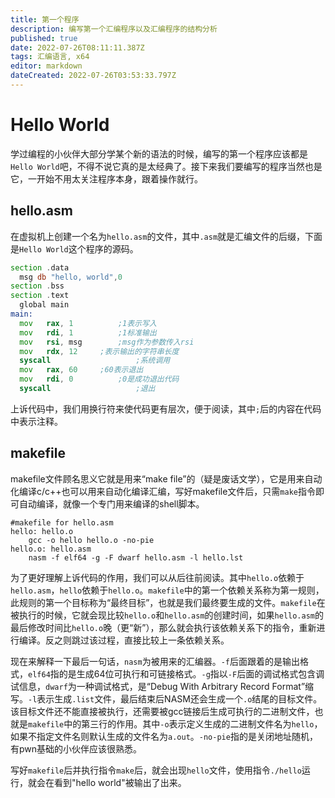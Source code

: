 ```yaml
---
title: 第一个程序
description: 编写第一个汇编程序以及汇编程序的结构分析
published: true
date: 2022-07-26T08:11:11.387Z
tags: 汇编语言, x64
editor: markdown
dateCreated: 2022-07-26T03:53:33.797Z
---
```


# Hello World
学过编程的小伙伴大部分学某个新的语法的时候，编写的第一个程序应该都是`Hello World`吧，不得不说它真的是太经典了。接下来我们要编写的程序当然也是它，一开始不用太关注程序本身，跟着操作就行。

## hello.asm
在虚拟机上创建一个名为`hello.asm`的文件，其中`.asm`就是汇编文件的后缀，下面是`Hello World`这个程序的源码。
```asm
section .data
  msg db "hello, world",0
section .bss
section .text
  global main
main:
  mov	rax, 1			;1表示写入
  mov	rdi, 1			;1标准输出
  mov	rsi, msg		;msg作为参数传入rsi
  mov	rdx, 12     ;表示输出的字符串长度
  syscall					;系统调用
  mov	rax, 60     ;60表示退出
  mov	rdi, 0			;0是成功退出代码
  syscall					;退出
```
上诉代码中，我们用换行符来使代码更有层次，便于阅读，其中`;`后的内容在代码中表示注释。

## makefile
makefile文件顾名思义它就是用来“make file”的（疑是废话文学），它是用来自动化编译c/c++也可以用来自动化编译汇编，写好makefile文件后，只需`make`指令即可自动编译，就像一个专门用来编译的shell脚本。
```
#makefile for hello.asm
hello: hello.o
	gcc -o hello hello.o -no-pie
hello.o: hello.asm
	nasm -f elf64 -g -F dwarf hello.asm -l hello.lst
```
为了更好理解上诉代码的作用，我们可以从后往前阅读。其中`hello.o`依赖于`hello.asm`，`hello`依赖于`hello.o`。`makefile`中的第一个依赖关系称为第一规则，此规则的第一个目标称为“最终目标”，也就是我们最终要生成的文件。`makefile`在被执行的时候，它就会现比较`hello.o`和`hello.asm`的创建时间，如果`hello.asm`的最后修改时间比`hello.o`晚（更“新”），那么就会执行该依赖关系下的指令，重新进行编译。反之则跳过该过程，直接比较上一条依赖关系。

现在来解释一下最后一句话，`nasm`为被用来的汇编器。`-f`后面跟着的是输出格式，`elf64`指的是生成64位可执行和可链接格式。`-g`指以`-F`后面的调试格式包含调试信息，`dwarf`为一种调试格式，是“Debug With Arbitrary Record Format”缩写。`-l`表示生成`.list`文件，最后结束后NASM还会生成一个`.o`结尾的目标文件。该目标文件还不能直接被执行，还需要被gcc链接后生成可执行的二进制文件，也就是`makefile`中的第三行的作用。其中`-o`表示定义生成的二进制文件名为`hello`，如果不指定文件名则默认生成的文件名为`a.out`。`-no-pie`指的是关闭地址随机，有pwn基础的小伙伴应该很熟悉。

写好`makefile`后并执行指令`make`后，就会出现`hello`文件，使用指令`./hello`运行，就会在看到"hello world"被输出了出来。


